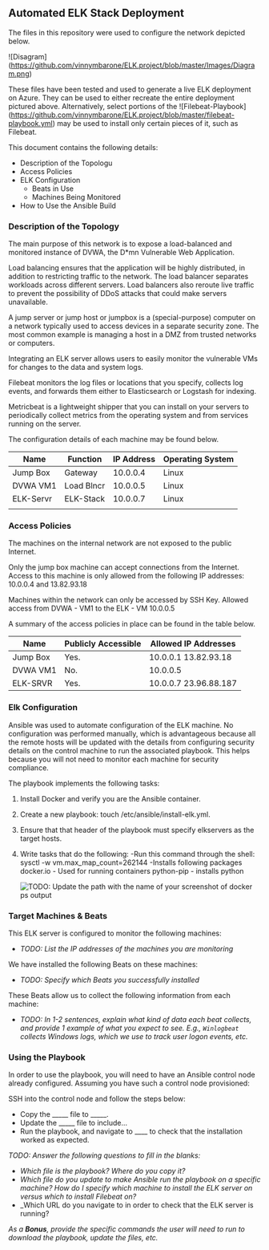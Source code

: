 ## Automated ELK Stack Deployment

The files in this repository were used to configure the network depicted below.

![Disagram] (https://github.com/vinnymbarone/ELK.project/blob/master/Images/Diagram.png)

These files have been tested and used to generate a live ELK deployment on Azure. They can be used to either recreate the entire deployment pictured above. Alternatively, select portions of the ![Filebeat-Playbook] (https://github.com/vinnymbarone/ELK.project/blob/master/filebeat-playbook.yml) may be used to install only certain pieces of it, such as Filebeat.

This document contains the following details:
- Description of the Topologu
- Access Policies
- ELK Configuration
  - Beats in Use
  - Machines Being Monitored
- How to Use the Ansible Build


### Description of the Topology

The main purpose of this network is to expose a load-balanced and monitored instance of DVWA, the D*mn Vulnerable Web Application.

Load balancing ensures that the application will be highly distributed, in addition to restricting traffic to the network.
The load balancer separates workloads across different servers. Load balancers also reroute live traffic to prevent the possibility of DDoS attacks that could make servers unavailable.

A jump server or jump host or jumpbox is a (special-purpose) computer on a network typically used to access devices in a separate security zone. The most common example is managing a host in a DMZ from trusted networks or computers. 

Integrating an ELK server allows users to easily monitor the vulnerable VMs for changes to the data and system logs.

Filebeat monitors the log files or locations that you specify, collects log events, and forwards them either to Elasticsearch or Logstash for indexing.

Metricbeat is a lightweight shipper that you can install on your servers to periodically collect metrics from the operating system and from services running on the server.

The configuration details of each machine may be found below.

| Name     | Function | IP Address | Operating System |
|----------|----------|------------|------------------|
| Jump Box |Gateway   | 10.0.0.4   | Linux            |
| DVWA VM1 |Load Blncr| 10.0.0.5   | Linux            |
| ELK-Servr|ELK-Stack | 10.0.0.7   | Linux            |
|          |          |            |                  |

### Access Policies

The machines on the internal network are not exposed to the public Internet. 

Only the jump box machine can accept connections from the Internet. Access to this machine is only allowed from the following IP addresses:
10.0.0.4 and 13.82.93.18

Machines within the network can only be accessed by SSH Key.
Allowed access from DVWA - VM1 to the ELK - VM 10.0.0.5

A summary of the access policies in place can be found in the table below.

| Name     | Publicly Accessible | Allowed IP Addresses |
|----------|---------------------|----------------------|
| Jump Box | Yes.                |10.0.0.1 13.82.93.18  |
| DVWA VM1 | No.                 |10.0.0.5              |
| ELK-SRVR | Yes.                |10.0.0.7 23.96.88.187 |

### Elk Configuration

Ansible was used to automate configuration of the ELK machine. No configuration was performed manually, which is advantageous because all the remote hosts will be updated with the details from configuring security details on the control machine to run the associated playbook. This helps because you will not need to monitor each machine for security compliance.

The playbook implements the following tasks:

1. Install Docker and verify you are the Ansible container.
2. Create a new playbook: touch /etc/ansible/install-elk.yml.
3. Ensure that that header of the playbook must specify elkservers as the target hosts.
4. Write tasks that do the following:
  -Run this command through the shell: sysctl -w vm.max_map_count=262144
  -Installs following packages
      docker.io - Used for running containers
      python-pip - installs python
      
      ![TODO: Update the path with the name of your screenshot of docker ps output](Images/docker_ps_output.png)

### Target Machines & Beats
This ELK server is configured to monitor the following machines:
- _TODO: List the IP addresses of the machines you are monitoring_

We have installed the following Beats on these machines:
- _TODO: Specify which Beats you successfully installed_

These Beats allow us to collect the following information from each machine:
- _TODO: In 1-2 sentences, explain what kind of data each beat collects, and provide 1 example of what you expect to see. E.g., `Winlogbeat` collects Windows logs, which we use to track user logon events, etc._

### Using the Playbook
In order to use the playbook, you will need to have an Ansible control node already configured. Assuming you have such a control node provisioned: 

SSH into the control node and follow the steps below:
- Copy the _____ file to _____.
- Update the _____ file to include...
- Run the playbook, and navigate to ____ to check that the installation worked as expected.

_TODO: Answer the following questions to fill in the blanks:_
- _Which file is the playbook? Where do you copy it?_
- _Which file do you update to make Ansible run the playbook on a specific machine? How do I specify which machine to install the ELK server on versus which to install Filebeat on?_
- _Which URL do you navigate to in order to check that the ELK server is running?

_As a **Bonus**, provide the specific commands the user will need to run to download the playbook, update the files, etc._
